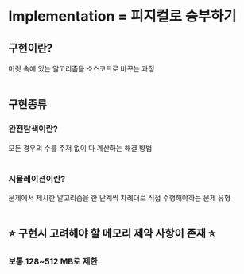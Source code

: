 # Implementation = 피지컬로 승부하기
## 구현이란?
머릿 속에 있는 알고리즘을 소스코드로 바꾸는 과정 <br/><br/>

## 구현종류
### 완전탐색이란?
모든 경우의 수를 주저 없이 다 계산하는 해결 방법 <br/><br/>

### 시뮬레이션이란?
문제에서 제시한 알고리즘을 한 단계씩 차례대로 직접 수행해야하는 문제 유형 <br/><br/>

## ⭐ 구현시 고려해야 할 메모리 제약 사항이 존재 ⭐
### 보통 128~512 MB로 제한
